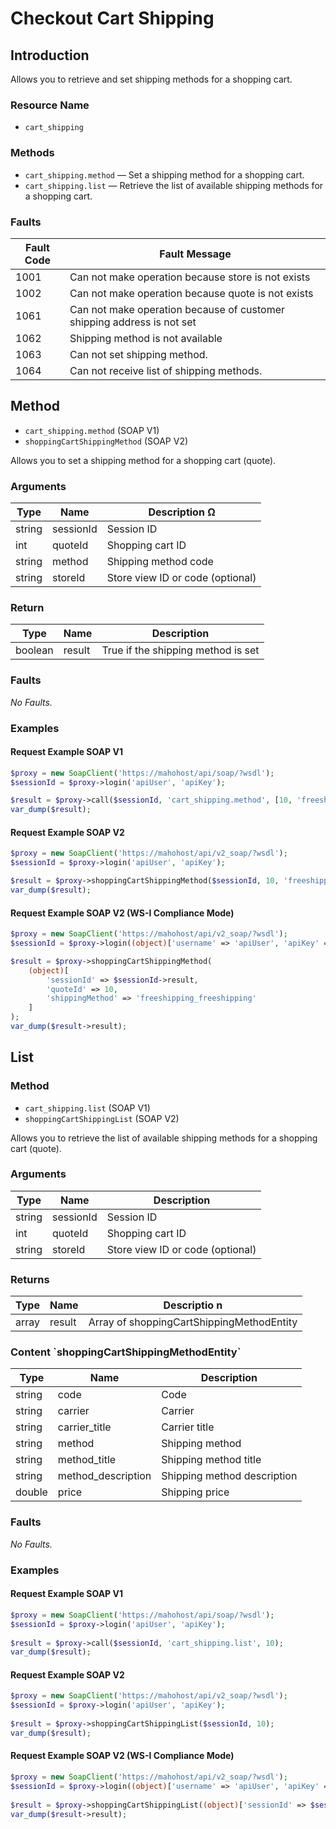 # Checkout Cart Shipping

## Introduction

Allows you to retrieve and set shipping methods for a shopping cart.

<h3>Resource Name</h3>

- `cart_shipping`

<h3>Methods</h3>

- `cart_shipping.method` — Set a shipping method for a shopping cart.
- `cart_shipping.list` — Retrieve the list of available shipping methods for a shopping cart.

<h3>Faults</h3>

| Fault Code | Fault Message                                                          |
|------------|------------------------------------------------------------------------|
| 1001       | Can not make operation because store is not exists                     |
| 1002       | Can not make operation because quote is not exists                     |
| 1061       | Can not make operation because of customer shipping address is not set |
| 1062       | Shipping method is not available                                       |
| 1063       | Can not set shipping method.                                           |
| 1064       | Can not receive list of shipping methods.                              |

## Method

- `cart_shipping.method` (SOAP V1)
- `shoppingCartShippingMethod` (SOAP V2)

Allows you to set a shipping method for a shopping cart (quote).

<h3>Arguments</h3>

| Type   | Name      | Description Ω                    |
|--------|-----------|----------------------------------|
| string | sessionId | Session ID                       |
| int    | quoteId   | Shopping cart ID                 |
| string | method    | Shipping method code             |
| string | storeId   | Store view ID or code (optional) |

<h3>Return</h3>

| Type    | Name   | Description                        |
|---------|--------|------------------------------------|
| boolean | result | True if the shipping method is set |

<h3>Faults</h3>

_No Faults._

<h3>Examples</h3>

<h4>Request Example SOAP V1</h4>

```php
$proxy = new SoapClient('https://mahohost/api/soap/?wsdl');
$sessionId = $proxy->login('apiUser', 'apiKey');

$result = $proxy->call($sessionId, 'cart_shipping.method', [10, 'freeshipping_freeshipping']);
var_dump($result);
```

<h4>Request Example SOAP V2</h4>

```php
$proxy = new SoapClient('https://mahohost/api/v2_soap/?wsdl');
$sessionId = $proxy->login('apiUser', 'apiKey');

$result = $proxy->shoppingCartShippingMethod($sessionId, 10, 'freeshipping_freeshipping');
var_dump($result);
```

<h4>Request Example SOAP V2 (WS-I Compliance Mode)</h4>

```php
$proxy = new SoapClient('https://mahohost/api/v2_soap/?wsdl');
$sessionId = $proxy->login((object)['username' => 'apiUser', 'apiKey' => 'apiKey']);

$result = $proxy->shoppingCartShippingMethod(
    (object)[
        'sessionId' => $sessionId->result,
        'quoteId' => 10,
        'shippingMethod' => 'freeshipping_freeshipping'
    ]
);
var_dump($result->result);
```

## List

<h3>Method</h3>

- `cart_shipping.list` (SOAP V1)
- `shoppingCartShippingList` (SOAP V2)

Allows you to retrieve the list of available shipping methods for a shopping cart (quote).

<h3>Arguments</h3>

| Type   | Name      | Description                      |
|--------|-----------|----------------------------------|
| string | sessionId | Session ID                       |
| int    | quoteId   | Shopping cart ID                 |
| string | storeId   | Store view ID or code (optional) |

<h3>Returns</h3>

| Type  | Name   | Descriptio n                              |
|-------|--------|-------------------------------------------|
| array | result | Array of shoppingCartShippingMethodEntity |

<h3>Content `shoppingCartShippingMethodEntity`</h3>

| Type   | Name               | Description                 |
|--------|--------------------|-----------------------------|
| string | code               | Code                        |
| string | carrier            | Carrier                     |
| string | carrier_title      | Carrier title               |
| string | method             | Shipping method             |
| string | method_title       | Shipping method title       |
| string | method_description | Shipping method description |
| double | price              | Shipping price              |

<h3>Faults </h3>

_No Faults._

<h3>Examples</h3>

<h4>Request Example SOAP V1</h4>

```php
$proxy = new SoapClient('https://mahohost/api/soap/?wsdl'); 
$sessionId = $proxy->login('apiUser', 'apiKey'); 
 
$result = $proxy->call($sessionId, 'cart_shipping.list', 10);   
var_dump($result);
```

<h4>Request Example SOAP V2</h4>

```php
$proxy = new SoapClient('https://mahohost/api/v2_soap/?wsdl'); 
$sessionId = $proxy->login('apiUser', 'apiKey'); 
 
$result = $proxy->shoppingCartShippingList($sessionId, 10);   
var_dump($result);
```

<h4>Request Example SOAP V2 (WS-I Compliance Mode)</h4>

```php
$proxy = new SoapClient('https://mahohost/api/v2_soap/?wsdl'); 
$sessionId = $proxy->login((object)['username' => 'apiUser', 'apiKey' => 'apiKey']); 
 
$result = $proxy->shoppingCartShippingList((object)['sessionId' => $sessionId->result, 'quoteId' => 10]);   
var_dump($result->result);
```
